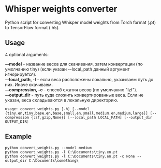 # Whisper weights converter

Python script for converting Whisper model weights from Torch format (.pt) to TensorFlow format (.h5).

## Usage 

4 optional arguments:

**--model**           - название весов для скачивания, затем конвертации (по умолчанию tiny) (если указан --local_path данный аргумент игнорируется).  
**--local_path, -l**  - если веса расположены локально, указываем путь до них. Иначе скачиваем.  
**--compression, -c** - способ сжатия весов (по умолчанию "lzf").  
**--output_dir**      - путь куда сложить конвертированные веса. Если не указан, веса складываются в локальную директорию.  

```
usage: convert_weights.py [-h] [--model {tiny.en,tiny,base.en,base,small.en,small,medium.en,medium,large}] [--compression {lzf,gzip,None}] [--local_path LOCAL_PATH] [--output_dir OUTPUT_DIR]
```

## Example
```
python convert_weights.py --model medium
python convert_weights.py -l C:\Documents\tiny.en.pt
python convert_weights.py -l C:\Documents\tiny.en.pt -c None --output_dir C:\Documents\something\
```